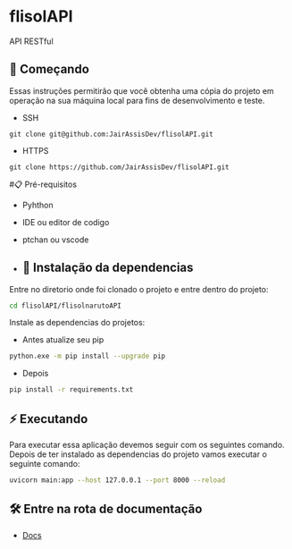 # flisolAPI

API RESTful

## 🚀 Começando
Essas instruções permitirão que você obtenha uma cópia do projeto em operação na sua máquina local para fins de desenvolvimento e teste.

* SSH
```
git clone git@github.com:JairAssisDev/flisolAPI.git
```
* HTTPS
```
git clone https://github.com/JairAssisDev/flisolAPI.git
```

#📋 Pré-requisitos

- Pyhthon
- IDE ou editor de codigo
- ptchan ou vscode

- ## 🔧 Instalação da dependencias

Entre no diretorio onde foi clonado o projeto e entre dentro do projeto:
```sh
cd flisolAPI/flisolnarutoAPI
```
Instale as dependencias do projetos:
- Antes atualize seu pip
```sh
python.exe -m pip install --upgrade pip

```
- Depois
```sh
pip install -r requirements.txt 
```

## ⚡ Executando

Para executar essa aplicação devemos seguir com os seguintes comando.
Depois de ter instalado as dependencias do projeto vamos executar o seguinte comando:
```sh
uvicorn main:app --host 127.0.0.1 --port 8000 --reload
```

## 🛠️ Entre na rota de documentação 

* [Docs](http://127.0.0.1:8000/docs)

